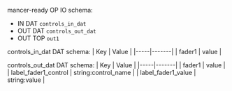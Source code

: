 mancer-ready OP IO schema:
 - IN DAT `controls_in_dat`
 - OUT DAT `controls_out_dat`
 - OUT TOP `out1`

controls_in_dat DAT schema:
| Key | Value |
|-----|-------|
| fader1 | value |

controls_out_dat DAT schema:
| Key | Value |
|-----|-------|
| fader1 | value |
| label_fader1_control | string:control_name |
| label_fader1_value | string:value |
